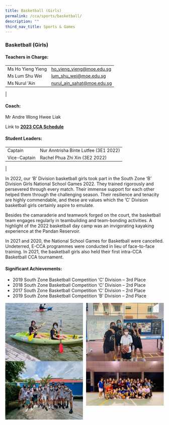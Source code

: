 ```yaml
---
title: Basketball (Girls)
permalink: /cca/sports/basketball/
description: ""
third_nav_title: Sports & Games
---
```

### **Basketball (Girls)**
#### **Teachers in Charge:**

|  |  |
|---|---|
|  Ms Ho Yieng Yieng |  [ho_yieng_yieng@moe.edu.sg](mailto:ho_yieng_yieng@moe.edu.sg) |
| Ms Lum Shu Wei | [lum_shu_wei@moe.edu.sg](mailto:lum_shu_wei@moe.edu.sg) |
|  Ms Nurul 'Ain |  [nurul_ain_sahat@moe.edu.sg](mailto:nurul_ain_sahat@moe.edu.sg) |
|
 


#### **Coach:**
Mr Andre Wong Hwee Liak

Link to **[2023 CCA Schedule](/files/2023%20CCA%20Schedule.pdf)**

#### **Student Leaders:**

|  |  |
|---|---|
| Captain | Nur Anntrisha Binte Lutfee (3E1 2022) |
| Vice-Captain | Rachel Phua Zhi Xin (3E2 2022) |
|

In 2022, our ‘B’ Division basketball girls took part in the South Zone ‘B’ Division Girls National School Games 2022. They trained rigorously and persevered through every match. Their immense support for each other helped them through the challenging season. Their resilience and tenacity are highly commendable, and these are values which the ‘C’ Division basketball girls certainly aspire to emulate.

Besides the camaraderie and teamwork forged on the court, the basketball team engages regularly in teambuilding and team-bonding activities. A highlight of the 2022 basketball day camp was an invigorating kayaking experience at the Pandan Reservoir.

In 2021 and 2020, the National School Games for Basketball were cancelled. Undeterred, E-CCA programmes were conducted in lieu of face-to-face training. In 2021, the basketball girls also held their first intra-CCA Basketball CCA tournament.

#### **Significant Achievements:**
* 2019 South Zone Basketball Competition ‘C’ Division – 3rd Place
* 2018 South Zone Basketball Competition ‘C’ Division – 2rd Place 
* 2017 South Zone Basketball Competition ‘C’ Division – 2rd Place
* 2019 South Zone Basketball Competition ‘B’ Division – 2nd Place

<img src="/images/basketball1.jpg" style="width:49%" align=left>
<img src="/images/basketball2.jpg" style="width:49%" align=right>

<br clear="left">

<img src="/images/basketball3.jpg" style="width:49%" align=left>
<img src="/images/basketball4.jpg" style="width:49%" align=right>